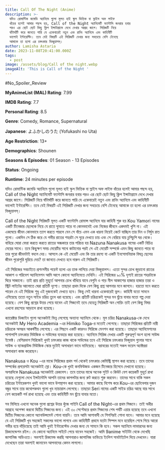 ```yaml
---
title: Call Of The Night (Anime)
description: >-
  যদিও রোমান্টিক কমেডি অ্যানিমে গুলো মূলত হাই স্কুল ভিত্তিক বা স্লাইস অফ লাইফ
  ধাঁচের হলেই আমার পছন্দ হয়, Call of the Night অ্যানিমেটি ফ্যান্টাসি জনরার হবার
  পরও এর ছোট ছোট কিছু ক্লিপ ইন্সাটাগ্রামে দেখে দেখার আগ্রহ জাগে। সিরিজটি নিয়ে
  ঘাঁটাঘাঁটি করে জানতে পারি যে একেবারেই নতুন এবং রানিং অ্যানিমে এবং কাহিনীটি
  ভালোই ইন্টারেস্টিং। তবে যেই বিষয়টি এই সিরিজটি দেখার জন্য সবচেয়ে বেশি টেনেছে
  আমাকে তা হলো এর চমৎকার ভিজুয়ালস্। 
author: Lamisha Astaria
date: 2023-11-08T20:41:00.000Z
tags:
  - post
image: /assets/blog/Call of the night.webp
imageAlt: 'This is Call of the Night '
---
```

\#No_Spoiler_Review 


**MyAnimeList (MAL) Rating**: 7.99


**IMDB Rating**: 7.7 


**Personal Rating**: 8.5 


**Genre**: Comedy, Romance, Supernatural


**Japanese**: よふかしのうた (Yofukashi no Uta)


**Age Restriction**: 13+ 


**Demographics**: Shounen 


**Seasons & Episodes**: 01 Season - 13 Episodes 


**Status**: Ongoing


**Runtime**: 24 minutes per episode 



যদিও রোমান্টিক কমেডি অ্যানিমে গুলো মূলত হাই স্কুল ভিত্তিক বা স্লাইস অফ লাইফ ধাঁচের হলেই আমার পছন্দ হয়, Call of the Night অ্যানিমেটি ফ্যান্টাসি জনরার হবার পরও এর ছোট ছোট কিছু ক্লিপ ইন্সাটাগ্রামে দেখে দেখার আগ্রহ জাগে। সিরিজটি নিয়ে ঘাঁটাঘাঁটি করে জানতে পারি যে একেবারেই নতুন এবং রানিং অ্যানিমে এবং কাহিনীটি ভালোই ইন্টারেস্টিং। তবে যেই বিষয়টি এই সিরিজটি দেখার জন্য সবচেয়ে বেশি টেনেছে আমাকে তা হলো এর চমৎকার ভিজুয়ালস্। 

Call of the Night সিরিজটি মূলত একটি ফ্যান্টাসি রোমান্স অ্যানিমে যার কাহিনী শুরু হয় Kou Yamori নামের একটি টিনেজার ছেলেকে নিয়ে যে রাতে ঘুমাতে পারে না কোনভাবেই এবং নিজের জীবনে একদমই খুশি না। এই একঘেয়ে জীবন কোনভাবে ত্যাগ করতে পারলে যেন সে বাঁচে এমন এক ধারনা নিয়েই কেটে যাচ্ছিল তার দিন ও নির্ঘুম রাত গুলো। একদিন সে ঠিক করে যে গভীর রাতের শহরটা সে ঘুরে দেখতে চায় এবং সে বেরিয়ে যায় চুপিচুপি ঘর থেকে। বাহিরে ঘোরা ফেরা করতে করতে রাতের অন্ধকারে তার পরিচয় হয় Nazuna Nanakusa নামের একটি বিচিত্র মেয়ের সাথে। তবে কিছুক্ষণ সময় মেয়েটির সাথে কাটানোর পরই সে এই মেয়েটি সম্পর্কে এমন কিছু জানতে পারে যা তার পুরো জীবনটাই বদলে দেয়। আসলে কে এই মেয়েটি এবং কি তার রহস্য যা একটি ইনসোমনিয়াক বিষন্ন ছেলের জীবন পুরোপুরি ঘুরিয়ে দেয়? তা জানতে দেখতে হবে দারুন এই সিরিজটি। 

এই সিরিজের সবচাইতে প্রশংসনীয় পয়েন্ট হলো এর তাক লাগিয়ে দেয়া ভিজুয়ালস। এতো সুন্দর চোখ জুড়ানো রাতের আকাশ ও পরিবেশ অ্যানিমেশন আমি আগে কোনো অ্যানিমেতে দেখিনি। এই সিরিজের ৯০% দৃশ্যই রাতের শহরটাকে ঘিরে সাজানো। তাই প্রায় প্রতি মুহূর্তে আপনার চোখ ধাঁধিয়ে যাবে বেগুনি ও গাড় নীল আকাশের হাজার হাজার তারা ও স্ট্রিট লাইটের আলোতে ঘেরা প্রতিটি দৃশ্যে। তাছাড়া প্রথম দিকে বেশ কিছু প্রশ্ন আপনার মনে জাগবে। হয়তো মনে করতে পারেন যে এই সিরিজে শুধু এই দুজনকেই দেখতে হবে। কিন্তু সেই ধারনা একেবারেই ভুল। কাহিনী যতো সামনে এগিয়েছে ততো নতুন সাইড চরিত্র তুলে ধরা হয়েছে। এবং প্রতিটি চরিত্রকেই সুন্দর মন ছুঁয়ে যাবার মতো গল্প দেয়া হয়েছে। বেশ কিছু প্রশ্নের উত্তর পেয়ে যাবেন এই সিজনেই তবে যেহেতু সিরিজটি অন গোয়িং তাই বেশ কিছু বিষয় এখনো রহস্যের আড়ালে রাখা হয়েছে। 

ক্যারেক্টার ডিজাইন গুলো অনেকটাই ভিন্ন লেগেছে অন্যান্য অ্যানিমে থেকে। মূল চরিত্র Nanakusa-কে দেখে অনেকটাই My Hero Academia -এর Himiko Toga-র মতোই লেগেছে। তাছাড়া সিরিজের প্রতিটি নারী চরিত্রকে অসম্ভব আকর্ষণীয় লেগেছে। এর পিছনে একটি কারনও সিরিজে মেনশন করা হয়েছে। তাছাড়া অ্যানিমেশনের পাশাপাশি চমৎকার মিউজিক ও সাউন্ডের ব্যবহার করা হয়েছে। অ্যানিমে সিরিজ দেখার একটি গুরুত্বপূর্ণ অংশ হলো সাউন্ড ইফেক্ট। বেশিরভাগ সিরিজেই খুবই চমৎকার কাজ থাকে সাউন্ডের তবে এই সিরিজে চমৎকার ভিজুয়াল গুলোর সাথে সাউন্ড ও ব্যাকগ্রাউন্ড মিউজিক স্কোর দুটোই অসাধারণ ভাবে মানিয়েছে। বরাবরের মতোই সকল ভয়েস অ্যাক্টররা অসাধারণ কাজ করেছেন। 

Nanakusa ও Kou -এর মাঝে সিরিজের প্রথম পর্ব থেকেই চমৎকার কেমিস্ট্রি স্থাপন করা হয়েছে। তবে তাদের সম্পর্কের প্রগরেসটা অনেকটাই স্লো। Kou-কে খুবই কনফিউজড একজন টিনেজার হিসেবে দেখানো হয়েছে। অপরদিকে Nanakusa অনেকটাই রেকলেস। তবে তাদের মাঝে অনেক সুইট ও কিউট বেশ কয়েকটি মুহূর্ত রাখা হয়েছে যেগুলো দেখে ইন্সট্যান্টলি আপনি তাদের কাপলটার জন্য রুট করতে শুরু করবেন। তাদের সাথে বাকি সকল চরিত্রের ইন্টারেকশন খুবই ভালো ভাবে উপস্থাপন করা হয়েছে। আমার কাছে বিশেষ করে Kou-এর ছোটবেলার দুজন বন্ধুর সাথে তার কথোপকথন গুলো খুব ন্যাচারাল লেগেছে। তাছাড়া Seri নামের একটি সাইড চরিত্র আছে যার সাথে বেশ কয়েকটি পর্ব রাখা হয়েছে এবং তার কাহিনীটি মন ছুঁয়ে যাবার মতো। 

সব মিলিয়ে এখনো অনেক গুলো প্রশ্নের উত্তর খুঁজে পাইনি Call of the Night-এর প্রথম সিজনে। তাই অধীর আগ্রহে অপেক্ষা করবো দ্বিতীয় সিজনের জন্য। এই ৩০ সেপ্টেম্বরে প্রথম সিজনের শেষ পর্বটি এয়ার হয়েছে তবে এখনো দ্বিতীয় সিজনের কোনো অ্যানাউন্সমেন্ট শোনা যায়নি। তবে আমি আশাবাদী যে শিগগিরই শোনা যাবে। আমার মনে হয়েছে যে এই সিরিজটি খুব সহজেই সকলের ভালো লাগবে এবং কাহিনীটি প্রথমে যতটা সিম্পল মনে হয়েছিল শেষে গিয়ে আরো গভীর হয়ে দাঁড়িয়েছে তাই আমি খুবই ইন্টারেস্টেড দেখার জন্য যে সামনে কি হবে। সকল অ্যানিমে লাভারদের জন্য রিকমেন্ডেশন রইল। যে কোনো অ্যানিমে সাইটে পেয়ে যাবেন সহজেই। আমি 9anime সাইটটা থেকে দেখেছি জাপানিজ অডিওতে। অবশ্যই রিকমেন্ড করছি আপনারাও জাপানিজ ডাবিংয়ে ইংলিশ সাবটাইটেল দিয়ে দেখবেন। যারা দেখেছেন তারা অবশ্যই জানাবেন আপনাদের কেমন লাগলো।
